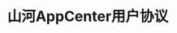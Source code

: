 ---
title: "山河AppCenter用户协议"
linkTitle: "山河AppCenter用户协议"
weight: 2
collapsible: true
type: "product"


Section2:
  title: 山河AppCenter用户协议
  children:
    - title: 山河AppCenter用户协议
      content: 
      url: "/terms/appcenter/intro/intro"

---